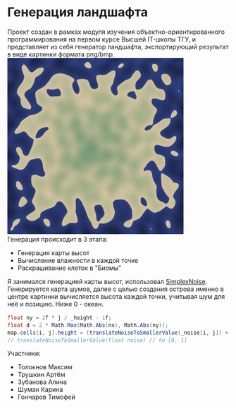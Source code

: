 # Генерация ландшафта

Проект создан в рамках модуля изучения объектно-ориентированного программирования на первом курсе Высшей IT-школы ТГУ, и представляет из себя генератор ландшафта, экспортирующий результат в виде картинки формата png/bmp.<br>
<img src=media/test.png height = 400><br>
Генерация происходит в 3 этапа:
- Генерация карты высот
- Вычисление влажности в каждой точке
- Раскрашивание клеток в "Биомы"

Я занимался генерацией карты высот, использовал [SimplexNoise](https://github.com/WardBenjamin/SimplexNoise).
Генерируется карта шумов, далее с целью создания острова именно в центре картинки вычисляется высота каждой точки, учитывая шум для неё и позицию. Ниже 0 - океан.

```cs float nx = 2f * i / _width - 1f;
float ny = 2f * j / _height - 1f;
float d = 2 * Math.Max(Math.Abs(nx), Math.Abs(ny));
map.cells[i, j].height = (translateNoiseToSmallerValue(_noise[i, j]) + 1f - d) / 2f;
// translateNoiseToSmallerValue(float noise) // to [0, 1]
```

Участники:
- Толокнов Максим
- Трушкин Артём
- Зубанова Алина
- Шуман Карина
- Гончаров Тимофей
